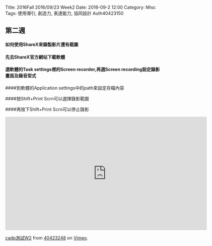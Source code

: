 Title: 2016Fall 2016/09/23 Week2
Date: 2016-09-2 12:00
Category: Misc
Tags: 使用導引, 創造力, 表達能力, 協同設計
Auth40423150


## 第二週

#### 如何使用ShareX來錄製影片還有截圖

#### 先去ShareX官方網站下載軟體

#### 選軟體的Task settings裡的Screen recorder,再選Screen recording設定錄影畫面及錄音型式

####到軟體的Application settings中的path來設定存檔內容

####按Shift+Print Scrn可以選擇錄影範圍

####再按下Shift+Print Scrn可以停止錄影

<iframe src="https://player.vimeo.com/video/187145026" width="640" height="360" frameborder="0" webkitallowfullscreen mozallowfullscreen allowfullscreen></iframe>
<p><a href="https://vimeo.com/187145026">cadp測試W2</a> from <a href="https://v40423150/user46447136">40423248</a> on <a href="https://vimeo.com">Vimeo</a>.</p>
